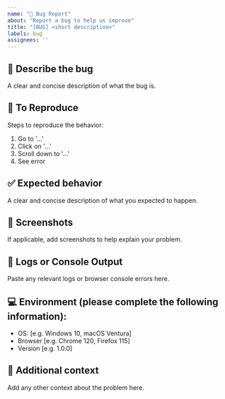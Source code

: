 ```yaml
---
name: "🐛 Bug Report"
about: "Report a bug to help us improve"
title: "[BUG] <short description>"
labels: bug
assignees: ''
---
```


## 🐞 Describe the bug
A clear and concise description of what the bug is.

## 🔁 To Reproduce
Steps to reproduce the behavior:
1. Go to '...'
2. Click on '...'
3. Scroll down to '...'
4. See error

## ✅ Expected behavior
A clear and concise description of what you expected to happen.

## 📸 Screenshots
If applicable, add screenshots to help explain your problem.

## 🧾 Logs or Console Output
Paste any relevant logs or browser console errors here.

## 💻 Environment (please complete the following information):
- OS: [e.g. Windows 10, macOS Ventura]
- Browser [e.g. Chrome 120, Firefox 115]
- Version [e.g. 1.0.0]

## 📝 Additional context
Add any other context about the problem here.

